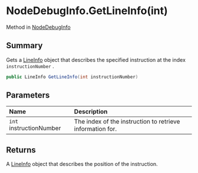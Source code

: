 # NodeDebugInfo.GetLineInfo(int)

Method in [NodeDebugInfo](/docs/api/csharp/yarn.compiler.nodedebuginfo.md)

## Summary


Gets a  <a href="yarn.compiler.nodedebuginfo.lineinfo.md">LineInfo</a>  object that describes the specified
instruction at the index  `instructionNumber` .


```csharp
public LineInfo GetLineInfo(int instructionNumber)
```

## Parameters

|Name|Description|
|:---|:---|
|`int` instructionNumber|The index of the instruction to retrieve information for.|

## Returns

A  <a href="yarn.compiler.nodedebuginfo.lineinfo.md">LineInfo</a>  object that describes the position
of the instruction.

